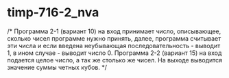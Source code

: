 # timp-716-2_nva
/*
Программа 2-1 (вариант 10) на вход принимает число, описывающее, сколько чисел программе нужно принять, далее, программа считывает эти числа и если введена неубывающая последовательность - выводит 1, в ином случае - выводит число 0.
Программа 2-2 (вариант 15) на вход подается целое число, а так же столько же чисел. На выходе выводится значение суммы четных кубов.
*/
